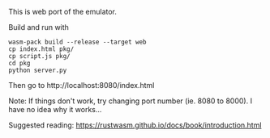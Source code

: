 This is web port of the emulator.

Build and run with
```
wasm-pack build --release --target web
cp index.html pkg/
cp script.js pkg/
cd pkg
python server.py
```
Then go to http://localhost:8080/index.html

Note: If things don't work, try changing port number (ie. 8080 to 8000). I have no idea why it works...

Suggested reading: https://rustwasm.github.io/docs/book/introduction.html
